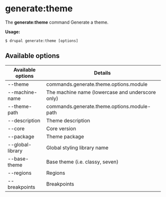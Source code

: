 # generate:theme
The **generate:theme** command Generate a theme.

**Usage:**
```
$ drupal generate:theme [options] 
```

## Available options
Available options | Details
-------|-------------
--theme | commands.generate.theme.options.module
--machine-name | The machine name (lowercase and underscore only)
--theme-path | commands.generate.theme.options.module-path
--description | Theme description
--core | Core version
--package | Theme package
--global-library | Global styling library name
--base-theme | Base theme (i.e. classy, seven)
--regions | Regions
--breakpoints | Breakpoints

